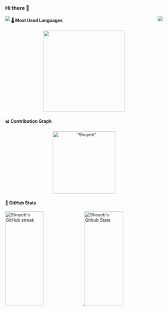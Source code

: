 ### Hi there 👋

<!--
**ShoyebWritesCode/ShoyebWritesCode** is a ✨ _special_ ✨ repository because its `README.md` (this file) appears on your GitHub profile.

Here are some ideas to get you started:

- 🔭 I’m currently working on ...
- 🌱 I’m currently learning ...
- 👯 I’m looking to collaborate on ...
- 🤔 I’m looking for help with ...
- 💬 Ask me about ...
- 📫 How to reach me: ...
- 😄 Pronouns: ...
- ⚡ Fun fact: ...
-->

<img align='left' src="https://github-readme-stats.vercel.app/api?username=ShoyebWritesCode&theme=tokyonight"/>

<img align='right' src="https://github-readme-stats.vercel.app/api/top-langs/?username=ShoyebWritesCode&langs_count=10"/>

#### 🌡️ Most Used Languages
<div align="center">
  <a href="https://github.com/anuraghazra/github-readme-stats">
    <img src="https://denvercoder1-github-readme-stats.vercel.app/api/top-langs/?username=ShoyebWritesCode&langs_count=10&layout=compact&theme=blueberry&custom_title=Shoyeb's%20Most%20Used%20Languages&border_color=6281A7" height="260px"/>

  </a>
</div>

#### 📊 Contribution Graph
<p align="center"><img height="200em" src="https://github-profile-summary-cards.vercel.app/api/cards/profile-details?username=ShoyebWritesCode&theme=blueberry&border_color=FFFFFF" alt=“Shoyeb" align = "center"/></p>


#### 🤖 GitHub Stats
<a> 
  <a href="https://github.com/ShoyebWritesCode">
    <img src="https://github-readme-streak-stats.herokuapp.com/?user=ShoyebWritesCode&theme=blueberry&border_color=6281A7&background=0D1117&title_color=8BB9DD&icon_color=86BBD8&text_color=9EBAC7" alt="Shoyeb's GitHub streak" height="300px" width="49.5%"/>
  </a>
  <a href="https://github.com/ShoyebWritesCode"><img alt="Shoyeb's Github Stats" src="https://github-readme-stats.vercel.app/api?username=ShoyebWritesCode&show_icons=true&count_private=true&show=prs_merged&theme=blueberry&border_color=FFFFFF&bg_color=0D1117&hide=contribs&text_color=00D8A8&icon_color=00D8A8" height="300px" width="49.5%"/></a>    
</a>
